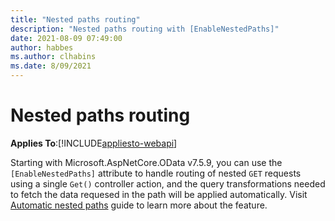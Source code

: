 ```yaml
---
title: "Nested paths routing"
description: "Nested paths routing with [EnableNestedPaths]"
date: 2021-08-09 07:49:00
author: habbes
ms.author: clhabins
ms.date: 8/09/2021
---
```

# Nested paths routing
**Applies To**:[!INCLUDE[appliesto-webapi](../includes/appliesto-webapi-core-v7.5.md)]

Starting with Microsoft.AspNetCore.OData v7.5.9, you can use the `[EnableNestedPaths]` attribute to handle routing of nested `GET` requests using a single `Get()` controller action, and the query transformations needed to fetch the data requesed in the path will be applied automatically. Visit [Automatic nested paths](/odata/webapi/automatic-nested-paths-with-enable-nested-paths) guide to learn more about the feature.
